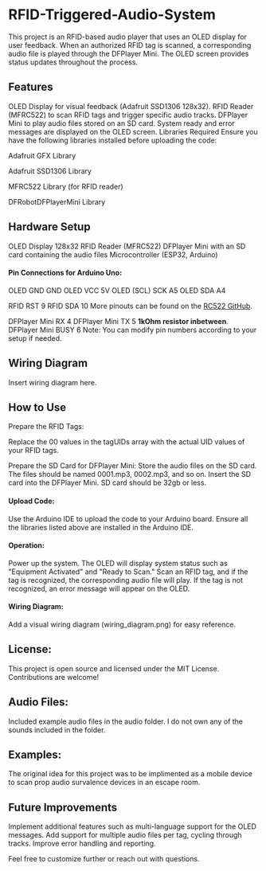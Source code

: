 
# RFID-Triggered-Audio-System
This project is an RFID-based audio player that uses an OLED display for user feedback. When an authorized RFID tag is scanned, a corresponding audio file is played through the DFPlayer Mini. The OLED screen provides status updates throughout the process.

## Features
OLED Display for visual feedback (Adafruit SSD1306 128x32).
RFID Reader (MFRC522) to scan RFID tags and trigger specific audio tracks.
DFPlayer Mini to play audio files stored on an SD card.
System ready and error messages are displayed on the OLED screen.
Libraries Required
Ensure you have the following libraries installed before uploading the code:

Adafruit GFX Library

Adafruit SSD1306 Library

MFRC522 Library (for RFID reader)

DFRobotDFPlayerMini Library

## Hardware Setup
OLED Display 128x32
RFID Reader (MFRC522)
DFPlayer Mini with an SD card containing the audio files
Microcontroller (ESP32, Arduino)

#### Pin Connections for Arduino Uno:
OLED GND GND
OLED VCC 5V
OLED (SCL) SCK	A5
OLED SDA A4

RFID RST 9
RFID SDA 10
More pinouts can be found on the [RC522 GitHub](https://github.com/miguelbalboa/rfid?tab=readme-ov-file#id24).

DFPlayer Mini RX 4
DFPlayer Mini TX 5 **1kOhm resistor inbetween**.
DFPlayer Mini BUSY 6
Note: You can modify pin numbers according to your setup if needed.

## Wiring Diagram

Insert wiring diagram here.

## How to Use
Prepare the RFID Tags:

Replace the 00 values in the tagUIDs array with the actual UID values of your RFID tags.

Prepare the SD Card for DFPlayer Mini:
Store the audio files on the SD card. The files should be named 0001.mp3, 0002.mp3, and so on.
Insert the SD card into the DFPlayer Mini.
SD card should be 32gb or less.

#### Upload Code:
Use the Arduino IDE to upload the code to your Arduino board.
Ensure all the libraries listed above are installed in the Arduino IDE.

#### Operation:
Power up the system.
The OLED will display system status such as "Equipment Activated" and "Ready to Scan."
Scan an RFID tag, and if the tag is recognized, the corresponding audio file will play. If the tag is not recognized, an error message will appear on the OLED.

#### Wiring Diagram:
Add a visual wiring diagram (wiring_diagram.png) for easy reference.

## License:
This project is open source and licensed under the MIT License. Contributions are welcome!

## Audio Files:
Included example audio files in the audio folder. I do not own any of the sounds included in the folder.

## Examples:
The original idea for this project was to be implimented as a mobile device to scan prop audio survalence devices in an escape room. 

## Future Improvements
Implement additional features such as multi-language support for the OLED messages.
Add support for multiple audio files per tag, cycling through tracks.
Improve error handling and reporting.

Feel free to customize further or reach out with questions.
